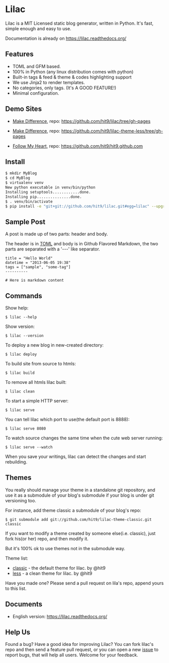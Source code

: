 Lilac
=====

Lilac is a MIT Licensed static blog generator, written in Python. It's fast, simple enough and easy to use.

Documentation is already on https://lilac.readthedocs.org/

Features
--------

- TOML and GFM based.
- 100% in Python (any linux distribution comes with python)
- Built-in tags & feed & theme & codes highlighting support
- We use Jinja2 to render templates.
- No categories, only tags. (It's A GOOD FEATURE!)
- Minimal configuration.

Demo Sites
----------

- [Make Difference](http://lilac.hit9.org/), repo: https://github.com/hit9/lilac/tree/gh-pages

- [Make Difference](http://lilac-less.hit9.org/), repo: https://github.com/hit9/lilac-theme-less/tree/gh-pages

- [Follow My Heart](http://hit9.org), repo: https://github.com/hit9/hit9.github.com

Install
-------

```bash
$ mkdir MyBlog
$ cd MyBlog
$ virtualenv venv
New python executable in venv/bin/python
Installing setuptools............done.
Installing pip...............done.
$ . venv/bin/activate
$ pip install -e "git+git://github.com/hit9/lilac.git#egg=lilac" --upgrade
```

Sample Post
-----------

A post is made up of two parts: header and body.

The header is in [TOML](https://github.com/mojombo/toml) and body is in Github Flavored Markdown,
the two parts are separated with a '---' like separator.

```
title = "Hello World"
datetime = "2013-06-05 19:38"
tags = ["sample", "some-tag"]
----------

# Here is markdown content
```

Commands
---------

Show help:

    $ lilac --help

Show version:

    $ lilac --version

To deploy a new blog in new-created directory:

    $ lilac deploy

To build site from source to htmls:

    $ lilac build

To remove all htmls lilac built:

    $ lilac clean

To start a simple HTTP server:

    $ lilac serve

You can tell lilac which port to use(the default port is 8888):

    $ lilac serve 8080

To watch source changes the same time when the cute web server running:

    $ lilac serve --watch

When you save your writings, lilac can detect the changes and start rebuilding.

Themes
------

You really should manage your theme in a standalone git repository, and use it as a submodule of your blog's
submodule if your blog is under git versioning too.

For instance, add theme classic a submodule of your blog's repo:

    $ git submodule add git://github.com/hit9/lilac-theme-classic.git classic

If you want to modify a theme created by someone else(i.e. classic), just fork his(or her) repo, and then modify it.

But it's 100% ok to use themes not in the submodule way.

Theme list:

- [classic](https://github.com/hit9/lilac-theme-classic) - the default theme for lilac. by @hit9
- [less](https://github.com/hit9/lilac-theme-less) - a clean theme for lilac. by @hit9

Have you made one? Please send a pull request on lila's repo, append yours to this list.

Documents
---------

- English version: https://lilac.readthedocs.org/


Help Us
-------

Found a bug? Have a good idea for improving Lilac?
You can fork lilac's repo and then send a feature pull request, or you can open a new
[issue](https://github.com/hit9/lilac/issues) to report bugs, that will help all users. Welcome for your feedback.
